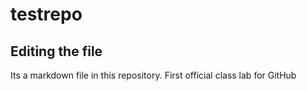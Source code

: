 # testrepo

## Editing the file

Its a markdown file in this repository. First official class lab for GitHub 

